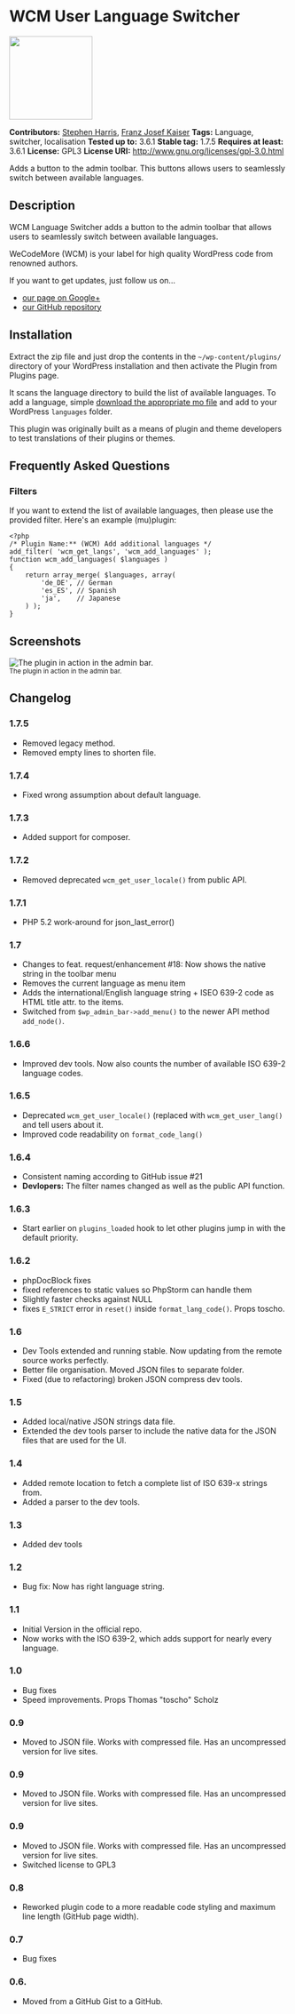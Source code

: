 # WCM User Language Switcher #

<img width="150" height="150" src="https://raw.github.com/wecodemore/wcm_lang_switch/master/assets/logo.png" />

**Contributors:** [Stephen Harris](https://github.com/stephenharris), [Franz Josef Kaiser](https://github.com/franz-josef-kaiser)
**Tags:** Language, switcher, localisation
**Tested up to:** 3.6.1
**Stable tag:** 1.7.5
**Requires at least:** 3.6.1
**License:** GPL3
**License URI:** http://www.gnu.org/licenses/gpl-3.0.html

Adds a button to the admin toolbar. This buttons allows users to seamlessly switch between available languages.

## Description ##

WCM Language Switcher adds a button to the admin toolbar that allows users to seamlessly switch between available languages.

WeCodeMore (WCM) is your label for high quality WordPress code from renowned authors.

If you want to get updates, just follow us on…

 * [our page on Google+](https://plus.google.com/b/109907580576615571040/109907580576615571040/posts)
 * [our GitHub repository](https://github.com/wecodemore)

## Installation ##

Extract the zip file and just drop the contents in the `~/wp-content/plugins/` directory of your WordPress installation and then activate the Plugin from Plugins page.

It scans the language directory to build the list of available languages. To add a language, simple [download the appropriate mo file](http://codex.wordpress.org/WordPress_in_Your_Language) and add to your WordPress `languages` folder.

This plugin was originally built as a means of plugin and theme developers to test translations of their plugins or themes.

## Frequently Asked Questions ##

### Filters ###

If you want to extend the list of available languages, then please use the provided filter. Here's an example (mu)plugin:

    <?php
    /* Plugin Name:** (WCM) Add additional languages */
    add_filter( 'wcm_get_langs', 'wcm_add_languages' );
    function wcm_add_languages( $languages )
    {
    	return array_merge( $languages, array(
    		'de_DE', // German
    		'es_ES', // Spanish
    		'ja',    // Japanese
    	) );
    }

## Screenshots ##

<img src="https://raw.github.com/wecodemore/wcm_lang_switch/master/screenshot-1.png" alt="The plugin in action in the admin bar." />
<br />
<sup>The plugin in action in the admin bar.</sup>

## Changelog ##


### 1.7.5 ###

* Removed legacy method.
* Removed empty lines to shorten file.

### 1.7.4 ###

* Fixed wrong assumption about default language.

### 1.7.3 ###

* Added support for composer.

### 1.7.2 ###

* Removed deprecated <code>wcm_get_user_locale()</code> from public API.

### 1.7.1 ###

* PHP 5.2 work-around for json_last_error()

### 1.7 ###

* Changes to feat. request/enhancement #18: Now shows the native string in the toolbar menu
* Removes the current language as menu item
* Adds the international/English language string + ISEO 639-2 code as HTML title attr. to the items.
* Switched from <code>$wp_admin_bar->add_menu()</code> to the newer API method <code>add_node()</code>.

### 1.6.6 ###

* Improved dev tools. Now also counts the number of available ISO 639-2 language codes.

### 1.6.5 ###

* Deprecated <code>wcm_get_user_locale()</code> (replaced with <code>wcm_get_user_lang()</code> and tell users about it.
* Improved code readability on <code>format_code_lang()</code>

### 1.6.4 ###

* Consistent naming according to GitHub issue #21
* <strong>Devlopers:</strong> The filter names changed as well as the public API function.

### 1.6.3 ###

* Start earlier on <code>plugins_loaded</code> hook to let other plugins jump in with the default priority.

### 1.6.2 ###

* phpDocBlock fixes
* fixed references to static values so PhpStorm can handle them
* Slightly faster checks against NULL
* fixes <code>E_STRICT</code> error in <code>reset()</code> inside <code>format_lang_code()</code>. Props toscho.

### 1.6 ###

* Dev Tools extended and running stable. Now updating from the remote source works perfectly.
* Better file organisation. Moved JSON files to separate folder.
* Fixed (due to refactoring) broken JSON compress dev tools.

### 1.5 ###

* Added local/native JSON strings data file.
* Extended the dev tools parser to include the native data for the JSON files that are used for the UI.

### 1.4 ###

* Added remote location to fetch a complete list of ISO 639-x strings from.
* Added a parser to the dev tools.

### 1.3 ###

* Added dev tools

### 1.2 ###

* Bug fix: Now has right language string.

### 1.1 ###

* Initial Version in the official repo.
* Now works with the ISO 639-2, which adds support for nearly every language.

### 1.0 ###

* Bug fixes
* Speed improvements. Props Thomas "toscho" Scholz

### 0.9 ###

* Moved to JSON file. Works with compressed file. Has an uncompressed version for live sites.

### 0.9 ###

* Moved to JSON file. Works with compressed file. Has an uncompressed version for live sites.

### 0.9 ###

* Moved to JSON file. Works with compressed file. Has an uncompressed version for live sites.
* Switched license to GPL3

### 0.8 ###

* Reworked plugin code to a more readable code styling and maximum line length (GitHub page width).

### 0.7 ###

* Bug fixes

### 0.6. ###

* Moved from a GitHub Gist to a GitHub.
